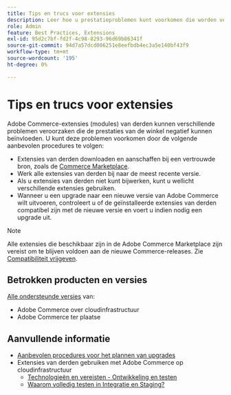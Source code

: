 ```yaml
---
title: Tips en trucs voor extensies
description: Leer hoe u prestatieproblemen kunt voorkomen die worden veroorzaakt door Adobe Commerce-extensies van derden.
role: Admin
feature: Best Practices, Extensions
exl-id: 95d2c7bf-fd2f-4c98-8293-96d69b86341f
source-git-commit: 94d7a57dcd006251e8eefbdb4ec3a5e140bf43f9
workflow-type: tm+mt
source-wordcount: '195'
ht-degree: 0%

---
```


# Tips en trucs voor extensies

Adobe Commerce-extensies (modules) van derden kunnen verschillende problemen veroorzaken die de prestaties van de winkel negatief kunnen beïnvloeden. U kunt deze problemen voorkomen door de volgende aanbevolen procedures te volgen:

- Extensies van derden downloaden en aanschaffen bij een vertrouwde bron, zoals de [Commerce Marketplace](https://marketplace.magento.com/extensions.html).
- Werk alle extensies van derden bij naar de meest recente versie.
- Als u extensies van derden niet kunt bijwerken, kunt u wellicht verschillende extensies gebruiken.
- Wanneer u een upgrade naar een nieuwe versie van Adobe Commerce wilt uitvoeren, controleert u of de geïnstalleerde extensies van derden compatibel zijn met de nieuwe versie en voert u indien nodig een upgrade uit.

>[!NOTE]
>
> Alle extensies die beschikbaar zijn in de Adobe Commerce Marketplace zijn vereist om te blijven voldoen aan de nieuwe Commerce-releases. Zie [Compatibiliteit vrijgeven](https://developer.adobe.com/commerce/marketplace/guides/sellers/compatibility/releases/).

## Betrokken producten en versies

[Alle ondersteunde versies](../../../release/versions.md) van:

- Adobe Commerce over cloudinfrastructuur
- Adobe Commerce ter plaatse

## Aanvullende informatie

- [Aanbevolen procedures voor het plannen van upgrades](../../../upgrade/prepare/best-practices.md)
- Extensies van derden gebruiken met Adobe Commerce op cloudinfrastructuur
   - [Technologieën en vereisten - Ontwikkeling en testen](https://devdocs.magento.com/cloud/requirements/cloud-requirements.html#cloud-req-devtest)
   - [Waarom volledig testen in Integratie en Staging?](https://devdocs.magento.com/cloud/live/live.html#whytest)
